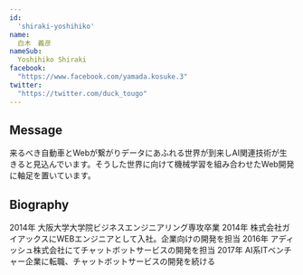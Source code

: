 ```yaml
---
id:
  'shiraki-yoshihiko'
name:
  白木　義彦
nameSub:
  Yoshihiko Shiraki
facebook:
  "https://www.facebook.com/yamada.kosuke.3"
twitter:
  "https://twitter.com/duck_tougo"
---
```


## Message
来るべき自動車とWebが繋がりデータにあふれる世界が到来しAI関連技術が生きると見込んでいます。そうした世界に向けて機械学習を組み合わせたWeb開発に軸足を置いています。


## Biography
2014年 大阪大学大学院ビジネスエンジニアリング専攻卒業
2014年 株式会社ガイアックスにWEBエンジニアとして入社。企業向けの開発を担当
2016年 アディッシュ株式会社にてチャットボットサービスの開発を担当
2017年 AI系ITベンチャー企業に転職、チャットボットサービスの開発を続ける
